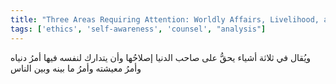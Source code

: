 ```yaml
---
title: "Three Areas Requiring Attention: Worldly Affairs, Livelihood, and Relationships"
tags: ['ethics', 'self-awareness', 'counsel', "analysis"]
---
```


 ويُقال في ثلاثة أشياء يحقُّ على صاحب الدنيا إصلاحُها وأن يتدارك لنفسه فيها أمرُ دنياه وأمرُ معيشته وأمرُ ما بينه وبين الناس
